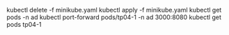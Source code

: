 kubectl delete -f minikube.yaml 
kubectl apply -f minikube.yaml
kubectl get pods -n ad
kubectl port-forward  pods/tp04-1 -n ad 3000:8080
kubectl get pods tp04-1